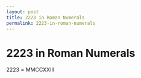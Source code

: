 ```yaml
---
layout: post
title: 2223 in Roman Numerals
permalink: 2223-in-roman-numerals
---
```


# 2223 in Roman Numerals

2223 = MMCCXXIII
